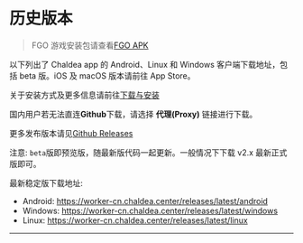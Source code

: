 # 历史版本

> FGO 游戏安装包请查看[FGO APK](./fgo_apk.md)

以下列出了 Chaldea app 的 Android、Linux 和 Windows 客户端下载地址，包括 beta 版。iOS 及 macOS 版本请前往 App Store。

关于安装方式及更多信息请前往[下载与安装](./installation.md)

国内用户若无法直连**Github**下载，请选择 **代理(Proxy)** 链接进行下载。

更多发布版本请见[Github Releases](https://github.com/chaldea-center/chaldea/releases)

注意: `beta`版即预览版，随最新版代码一起更新。一般情况下下载 v2.x 最新正式版即可。

最新稳定版下载地址:

- Android: <https://worker-cn.chaldea.center/releases/latest/android>
- Windows: <https://worker-cn.chaldea.center/releases/latest/windows>
- Linux: <https://worker-cn.chaldea.center/releases/latest/linux>

<hr/>

<AppRelease lang="zh"/>

<script setup>
import AppRelease from '../../components/AppRelease.vue'
</script>

